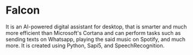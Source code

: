 # Falcon
It is an AI-powered digital assistant for desktop, that is smarter and much more efficient than Microsoft's Cortana and can perform tasks such as sending texts on Whatsapp, playing the said music on Spotify, and much more.
It is created using Python, Sapi5, and SpeechRecognition.
